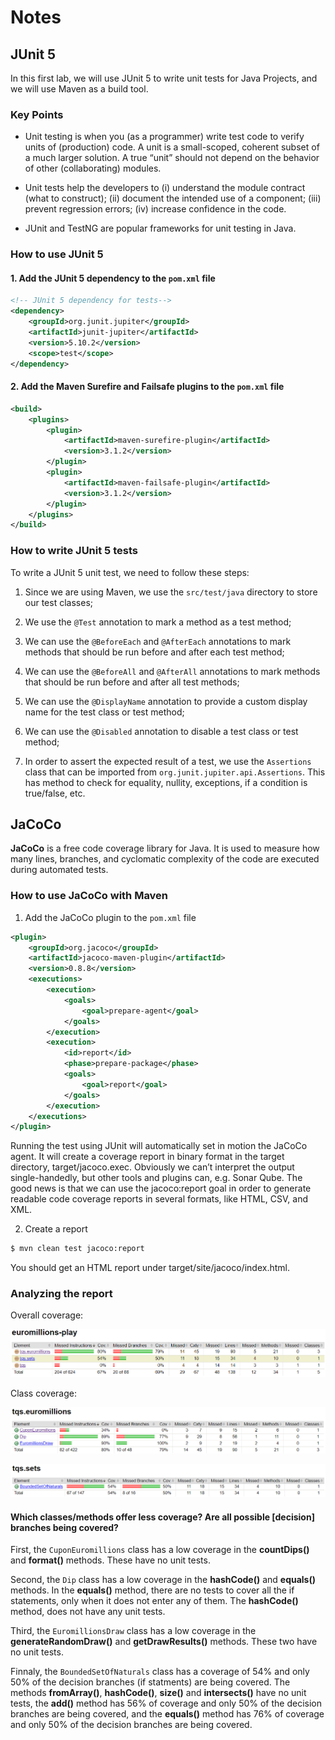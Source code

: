 # Notes

## JUnit 5

In this first lab, we will use JUnit 5 to write unit tests for Java Projects, and we will use Maven as a build tool.

### Key Points

- Unit testing is when you (as a programmer) write test code to verify units of (production) code. A unit is a small-scoped, coherent subset of a much larger solution. A true “unit” should not depend on the behavior of other (collaborating) modules.

- Unit tests help the developers to (i) understand the module contract (what to construct); (ii) document the intended use of a component; (iii) prevent regression errors; (iv) increase confidence in the code.

- JUnit and TestNG are popular frameworks for unit testing in Java.

### How to use JUnit 5

#### 1. Add the JUnit 5 dependency to the `pom.xml` file

```xml
<!-- JUnit 5 dependency for tests-->
<dependency>
    <groupId>org.junit.jupiter</groupId>
    <artifactId>junit-jupiter</artifactId>
    <version>5.10.2</version>
    <scope>test</scope>
</dependency>
```

#### 2. Add the Maven Surefire and Failsafe plugins to the `pom.xml` file

```xml
<build>
    <plugins>
        <plugin>
            <artifactId>maven-surefire-plugin</artifactId>
            <version>3.1.2</version>
        </plugin>
        <plugin>
            <artifactId>maven-failsafe-plugin</artifactId>
            <version>3.1.2</version>
        </plugin>
    </plugins>
</build>
```

### How to write JUnit 5 tests

To write a JUnit 5 unit test, we need to follow these steps:

1. Since we are using Maven, we use the `src/test/java` directory to store our test classes;

2. We use the `@Test` annotation to mark a method as a test method;

3. We can use the `@BeforeEach` and `@AfterEach` annotations to mark methods that should be run before and after each test method;

4. We can use the `@BeforeAll` and `@AfterAll` annotations to mark methods that should be run before and after all test methods;

5. We can use the `@DisplayName` annotation to provide a custom display name for the test class or test method;

6. We can use the `@Disabled` annotation to disable a test class or test method;

7. In order to assert the expected result of a test, we use the `Assertions` class that can be imported from `org.junit.jupiter.api.Assertions`. This has method to check for equality, nullity, exceptions, if a condition is true/false, etc.

## JaCoCo

**JaCoCo** is a free code coverage library for Java. It is used to measure how many lines, branches, and cyclomatic complexity of the code are executed during automated tests.

### How to use JaCoCo with Maven

1. Add the JaCoCo plugin to the `pom.xml` file

```xml
<plugin>
    <groupId>org.jacoco</groupId>
    <artifactId>jacoco-maven-plugin</artifactId>
    <version>0.8.8</version>
    <executions>
        <execution>
            <goals>
                <goal>prepare-agent</goal>
            </goals>
        </execution>
        <execution>
            <id>report</id>
            <phase>prepare-package</phase>
            <goals>
                <goal>report</goal>
            </goals>
        </execution>
    </executions>
</plugin>
```

Running the test using JUnit will automatically set in motion the JaCoCo agent. It will create a coverage report in binary format in the target directory, target/jacoco.exec.
Obviously we can’t interpret the output single-handedly, but other tools and plugins can, e.g. Sonar Qube.
The good news is that we can use the jacoco:report goal in order to generate readable code coverage reports in several formats, like HTML, CSV, and XML.

2. Create a report

```bash
$ mvn clean test jacoco:report
```

You should get an HTML report under target/site/jacoco/index.html.

### Analyzing the report

Overall coverage:

![](img/jacoco-base.png)

Class coverage:

![](img/jacoco-class-1.png)

![](img/jacoco-class-2.png)

#### Which classes/methods offer less coverage? Are all possible [decision] branches being covered?

First, the `CuponEuromillions` class has a low coverage in the **countDips()** and **format()** methods. These have no unit tests.

Second, the `Dip` class has a low coverage in the **hashCode()** and
**equals()** methods. In the **equals()** method, there are no tests to cover all the if statements, only when it does not enter any of them. The **hashCode()** method, does not have any unit tests.

Third, the `EuromillionsDraw` class has a low coverage in the **generateRandomDraw()** and **getDrawResults()** methods. These two have no unit tests.

Finnaly, the `BoundedSetOfNaturals` class has a coverage of 54% and only 50% of the decision branches (if statments) are being covered. The methods
**fromArray()**, **hashCode()**, **size()** and **intersects()** have no unit tests, the **add()** method has 56% of coverage and only 50% of the decision branches are being covered, and the **equals()** method has 76% of coverage and only 50% of the decision branches are being covered.